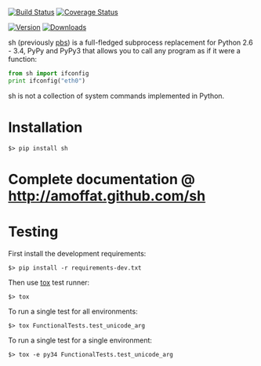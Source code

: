 [![Build Status](https://travis-ci.org/amoffat/sh.svg?branch=master)](https://travis-ci.org/amoffat/sh) [![Coverage Status](https://coveralls.io/repos/amoffat/sh/badge.svg?branch=master&service=github)](https://coveralls.io/github/amoffat/sh?branch=master)

[![Version](https://img.shields.io/pypi/v/sh.svg)](https://pypi.python.org/pypi/sh) [![Downloads](https://img.shields.io/pypi/dd/sh.svg)](https://pypi.python.org/pypi/sh)

sh (previously [pbs](http://pypi.python.org/pypi/pbs)) is a full-fledged
subprocess replacement for Python 2.6 - 3.4, PyPy and PyPy3
that allows you to call any program as if it were a function:

```python
from sh import ifconfig
print ifconfig("eth0")
```

sh is not a collection of system commands implemented in Python.

# Installation

    $> pip install sh

# Complete documentation @ http://amoffat.github.com/sh


# Testing

First install the development requirements:

    $> pip install -r requirements-dev.txt

Then use [tox](http://tox.readthedocs.org/en/latest/index.html) test runner:

    $> tox

To run a single test for all environments:

    $> tox FunctionalTests.test_unicode_arg

To run a single test for a single environment:

    $> tox -e py34 FunctionalTests.test_unicode_arg
